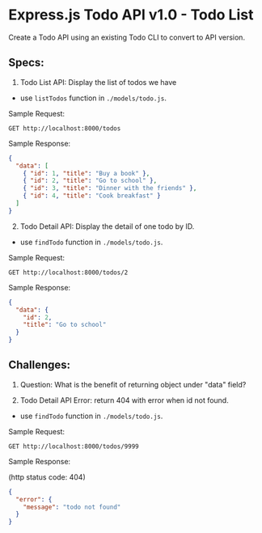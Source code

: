 # Express.js Todo API v1.0 - Todo List

Create a Todo API using an existing Todo CLI to convert to API version.

## Specs:

1. Todo List API: Display the list of todos we have

- use `listTodos` function in `./models/todo.js`.

Sample Request:

```
GET http://localhost:8000/todos
```

Sample Response:

```json
{
  "data": [
    { "id": 1, "title": "Buy a book" },
    { "id": 2, "title": "Go to school" },
    { "id": 3, "title": "Dinner with the friends" },
    { "id": 4, "title": "Cook breakfast" }
  ]
}
```

2. Todo Detail API: Display the detail of one todo by ID.

- use `findTodo` function in `./models/todo.js`.

Sample Request:

```
GET http://localhost:8000/todos/2
```

Sample Response:

```json
{
  "data": {
    "id": 2,
    "title": "Go to school"
  }
}
```

## Challenges:

1. Question: What is the benefit of returning object under "data" field?

2. Todo Detail API Error: return 404 with error when id not found.

- use `findTodo` function in `./models/todo.js`.

Sample Request:

```
GET http://localhost:8000/todos/9999
```

Sample Response:

(http status code: 404)

```json
{
  "error": {
    "message": "todo not found"
  }
}
```
